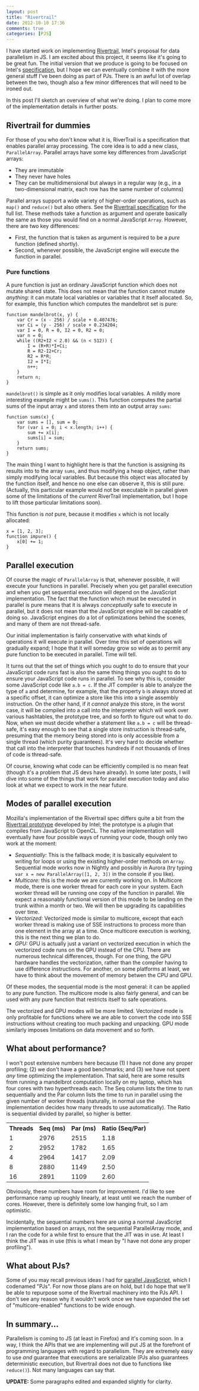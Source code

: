 ```yaml
---
layout: post
title: "Rivertrail"
date: 2012-10-10 17:36
comments: true
categories: [PJS]
---
```

I have started work on implementing [Rivertrail][rt], Intel's proposal
for data parallelism in JS.  I am excited about this project, it seems
like it's going to be great fun.  The initial version that we produce
is going to be focused on Intel's [specification][spec], but I hope we
can eventually combine it with the more general stuff I've been doing
as part of PJs.  There is an awful lot of overlap between the two,
though also a few minor differences that will need to be ironed out.

In this post I'll sketch an overview of what we're doing.  I plan to
come more of the implementation details in further posts.

[rt]: https://github.com/RiverTrail/RiverTrail/
[spec]: http://wiki.ecmascript.org/doku.php?id=strawman:data_parallelism

<!-- more -->

## Rivertrail for dummies

For those of you who don't know what it is, RiverTrail is a specification
that enables parallel array processing.  The core idea is to add a new
class, `ParallelArray`.  Parallel arrays have some key differences
from JavaScript arrays:

- They are immutable
- They never have holes
- They can be multidimensional but always in a regular way (e.g., in a
  two-dimensional matrix, each row has the same number of columns)

Parallel arrays support a wide variety of higher-order operations,
such as `map()` and `reduce()` but also others.  See the
[Rivertrail specification][spec] for the full list.  These methods
take a function as argument and operate basically the same as those
you would find on a normal JavaScript `Array`.  However, there are two
key differences:

- First, the function that is taken as argument is required to be
  a *pure* function (defined shortly).
- Second, whenever possible, the JavaScript engine will execute
  the function in parallel.
  
### Pure functions  
  
A pure function is just an ordinary JavaScript function which does not
mutate shared state.  This does not mean that the function cannot
mutate *anything*: it can mutate local variables or variables that it
itself allocated.  So, for example, this function which computes the
mandelbrot set is pure:

    function mandelbrot(x, y) {
        var Cr = (x - 256) / scale + 0.407476;
        var Ci = (y - 256) / scale + 0.234204;
        var I = 0, R = 0, I2 = 0, R2 = 0;
        var n = 0;
        while ((R2+I2 < 2.0) && (n < 512)) {
            I = (R+R)*I+Ci;
            R = R2-I2+Cr;
            R2 = R*R;
            I2 = I*I;
            n++;
        }
        return n;
    }

`mandelbrot()` is simple as it only modifies local
variables.  A mildly more interesting example might be `sums()`.
This function computes the partial sums of the input array
`x` and stores them into an output array `sums`:

    function sums(x) {
        var sums = [], sum = 0;
        for (var i = 0; i < x.length; i++) {
            sum += x[i];
            sums[i] = sum;
        }
        return sums;
    }

The main thing I want to highlight here is that the function is
assigning its results into to the array `sums`, and thus modifying a
heap object, rather than simply modifying local variables.  But
because this object was allocated by the function itself, and hence no
one else can observe it, this is still pure. (Actually, this
particular example would not be executable in parallel given some of
the limitations of the *current* RiverTrail implementation, but I hope
to lift those particular limitations soon).

This function is *not* pure, because it modifies `x` which
is not locally allocated:

    x = [1, 2, 3];
    function impure() {
        x[0] += 1;
    }

## Parallel execution

Of course the magic of `ParallelArray` is that, whenever possible, it
will execute your functions in parallel.  Precisely when you get
parallel execution and when you get sequential execution will depend
on the JavaScript implementation.  The fact that the function which
must be executed in parallel is pure means that it is always
*conceptually* safe to execute in parallel, but it does not mean that
the JavaScript engine will be capable of doing so.  JavaScript engines
do a lot of optimizations behind the scenes, and many of them are not
thread-safe.

Our initial implementation is fairly conservative with what kinds of
operations it will execute in parallel.  Over time this set of
operations will gradually expand; I hope that it will someday grow so
wide as to permit any pure function to be executed in parallel.  Time
will tell.

It turns out that the set of things which you ought to do to ensure
that your JavaScript code runs fast is also the same thing things you
ought to do to ensure your JavaScript code runs in parallel.  To see
why this is, consider some JavaScript code like `a.b = c`.  If the JIT
compiler is able to analyze the type of `a` and determine, for
example, that the property `b` is always stored at a specific offset,
it can optimize a store like this into a single assembly instruction.
On the other hand, if it *cannot* analyze this store, in the worst
case, it will be compiled into a call into the interpreter which will
work over various hashtables, the prototype tree, and so forth to
figure out what to do.  Now, when we must decide whether a statement
like `a.b = c` will be thread-safe, it's easy enough to see that a
single store instruction is thread-safe, presuming that the memory
being stored into is only accessible from a single thread (which
purity guarantees).  It's very hard to decide whether that call into
the interpreter that touches hundreds if not thousands of lines of
code is thread-safe.

Of course, knowing what code can be efficiently compiled is no mean
feat (though it's a problem that JS devs have already).  In some later
posts, I will dive into some of the things that work for parallel
execution today and also look at what we expect to work in the near
future.

## Modes of parallel execution

Mozilla's implementation of the Rivertrail spec differs quite a bit
from the [Rivertrail prototype][rt] developed by Intel; the prototype
is a plugin that compiles from JavaScript to OpenCL.  The native
implementation will eventually have four possible ways of running your
code, though only two work at the moment:

- *Sequentially:* This is the fallback mode; it is basically equivalent
  to writing for loops or using the existing higher-order methods on
  `Array`.  Sequential mode works now in Nightly and possibly in
  Aurora (try typing `var x = new ParallelArray([1, 2, 3])` in the
  console if you like).
- *Multicore:* this is the mode we are currently working on.  In Multicore
  mode, there is one worker thread for each core in your system.  Each
  worker thread will be running one copy of the function in parallel.
  We expect a reasonably functional version of this mode to be landing
  on the trunk within a month or two.  We will then be upgrading its capabilities
  over time.
- *Vectorized:* Vectorized mode is similar to multicore, except that each
  worker thread is making use of SSE instructions to process more than
  one element in the array at a time.  Once multicore execution is working,
  this is the next thing we plan to do.
- *GPU:* GPU is actually just a variant on vectorized execution in
  which the vectorized code runs on the GPU instead of the CPU.  There
  are numerous technical differences, though.  For one thing, the GPU
  hardware handles the vectorization, rather than the compiler having
  to use difference instructions.  For another, on some platforms at
  least, we have to think about the movement of memory betwen the CPU
  and GPU.
  
Of these modes, the sequential mode is the most general: it can be
applied to any pure function.  The multicore mode is also fairly
general, and can be used with any pure function that restricts itself
to safe operations.

The vectorized and GPU modes will be more limited.  Vectorized mode is
only profitable for functions where we are able to convert the code
into SSE instructions without creating too much packing and unpacking.
GPU mode similarly imposes limitations on data movement and so forth.

## What about performance?

I won't post extensive numbers here because (1) I have not done any
proper profiling; (2) we don't have a good benchmarks; and (3) we have
not spent *any* time optimizing the implementation.  That said, here
are some results from running a mandelbrot computation locally on my
laptop, which has four cores with two hyperthreads each.  The Seq column
lists the time to run sequentially and the Par column lists the time
to run in parallel using the given number of worker threads
(naturally, in normal use the implementation decides how many threads
to use automatically).  The Ratio is sequential divided by parallel,
so higher is better.

<p><table class="hor-minimalist-a">
<tr><th>Threads</th><th>Seq (ms)</th><th>Par (ms)</th><th>Ratio (Seq/Par)</th></tr>
<tr><td>1</td>  <td>2976</td> <td>2515</td> <td>1.18</td></tr>
<tr><td>2</td>  <td>2952</td> <td>1782</td> <td>1.65</td></tr>
<tr><td>4</td>  <td>2964</td> <td>1417</td> <td>2.09</td></tr>
<tr><td>8</td>  <td>2880</td> <td>1149</td> <td>2.50</td></tr>
<tr><td>16</td> <td>2891</td> <td>1109</td> <td>2.60</td></tr>
</table></p>

Obviously, these numbers have room for improvement.  I'd like to see
performance ramp up roughly linearly, at least until we reach the
number of cores.  However, there is definitely some low hanging fruit,
so I am optimistic.

Incidentally, the sequential numbers here are using a normal
JavaScript implementation based on arrays, not the sequential
ParallelArray mode, and I ran the code for a while first to ensure
that the JIT was in use.  At least I think the JIT was in use (this is
what I mean by "I have not done any proper profiling").

## What about PJs?

Some of you may recall previous ideas I had for
[parallel JavaScript][pjs], which I codenamed "PJs".  For now those
plans are on hold, but I do hope that we'll be able to repurpose some
of the Rivertrail machinery into the PJs API.  I don't see any reason
why it wouldn't work once we have expanded the set of
"multicore-enabled" functions to be wide enough.

[pjs]: blog/categories/pjs/

## In summary...

Parallelism is coming to JS (at least in Firefox) and it's coming
soon.  In a way, I think the APIs that we are implementing will put JS
at the forefront of programming languages with regard to parallelism.
They are extremely easy to use *and* guarantee that executions are
serializable (PJs also guarantees deterministic execution, but
Rivertrail does not due to functions like `reduce()`).  Not many
languages can say that.

**UPDATE:** Some paragraphs edited and expanded slightly for clarity.
